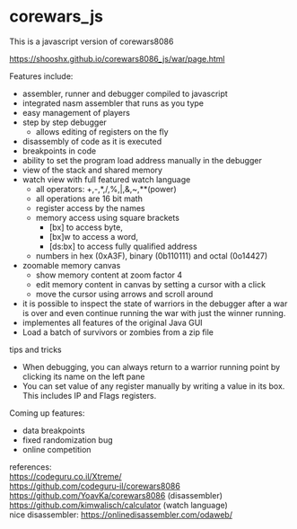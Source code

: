 corewars_js
===========

This is a javascript version of corewars8086  

https://shooshx.github.io/corewars8086_js/war/page.html

Features include:

- assembler, runner and debugger compiled to javascript
- integrated nasm assembler that runs as you type
- easy management of players
- step by step debugger
  - allows editing of registers on the fly
- disassembly of code as it is executed
- breakpoints in code
- ability to set the program load address manually in the debugger
- view of the stack and shared memory
- watch view with full featured watch language
  - all operators: +,-,*,/,%,|,&,~,**(power)
  - all operations are 16 bit math
  - register access by the names
  - memory access using square brackets 
     - [bx] to access byte, 
     - [bx]w to access a word, 
     - [ds:bx] to access fully qualified address
  - numbers in hex (0xA3F), binary (0b110111) and octal (0o14427)   
- zoomable memory canvas
  - show memory content at zoom factor 4
  - edit memory content in canvas by setting a cursor with a click
  - move the cursor using arrows and scroll around
- it is possible to inspect the state of warriors in the debugger after
  a war is over and even continue running the war with just the winner running.
- implementes all features of the original Java GUI
- Load a batch of survivors or zombies from a zip file

tips and tricks
- When debugging, you can always return to a warrior running point by clicking its name on the left pane
- You can set value of any register manually by writing a value in its box. This includes IP and Flags registers.

  
Coming up features:
- data breakpoints
- fixed randomization bug
- online competition


references:  
https://codeguru.co.il/Xtreme/  
https://github.com/codeguru-il/corewars8086  
https://github.com/YoavKa/corewars8086    (disassembler)   
https://github.com/kimwalisch/calculator  (watch language)   
nice disassembler:
https://onlinedisassembler.com/odaweb/

